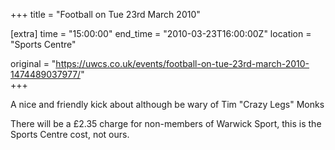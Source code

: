 +++
title = "Football on Tue 23rd March 2010"

[extra]
time = "15:00:00"
end_time = "2010-03-23T16:00:00Z"
location = "Sports Centre"

original = "https://uwcs.co.uk/events/football-on-tue-23rd-march-2010-1474489037977/"    
+++

A nice and friendly kick about although be wary of Tim "Crazy Legs" Monks

There will be a £2.35 charge for non-members of Warwick Sport, this is the Sports Centre cost, not ours.

